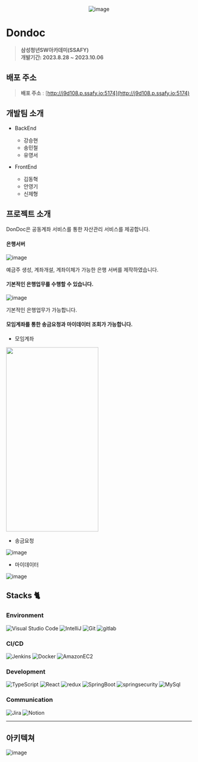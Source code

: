 <center>

![image](https://github.com/mincheolsong/mincheolsong/assets/80660585/db082ba7-b2db-46a8-864f-5b2053ff80af)

</center>


# Dondoc

> **삼성청년SW아카데미(SSAFY)** <br/> **개발기간: 2023.8.28 ~ 2023.10.06**

## 배포 주소

> **배포 주소** : [http://j9d108.p.ssafy.io:5174](http://j9d108.p.ssafy.io:5174)

## 개발팀 소개

- BackEnd

  - 강승현
  - 송민철
  - 유영서

- FrontEnd
  - 김동혁
  - 안영기
  - 신제형

## 프로젝트 소개

DonDoc은 공동계좌 서비스를 통한 자산관리 서비스를 제공합니다.

#### 은행서버

![image](https://github.com/mincheolsong/mincheolsong/assets/80660585/c46a355e-3d8e-4fa6-8933-2f714573655e)

예금주 생성, 계좌개설, 계좌이체가 가능한 은행 서버를 제작하였습니다.

#### 기본적인 은행업무를 수행할 수 있습니다.

![image](https://github.com/mincheolsong/mincheolsong/assets/80660585/849447f1-c4b0-4359-90a9-ddfc48b22a99)

기본적인 은행업무가 가능합니다.

#### 모임계좌를 통한 송금요청과 마이데이터 조회가 가능합니다.

- 모임계좌

<img src="https://github.com/mincheolsong/mincheolsong/assets/80660585/a634628e-8535-4db9-87ea-766fe7d6d01e" width="250" height="500">

- 송금요청

![image](https://github.com/mincheolsong/mincheolsong/assets/80660585/6239c157-6b88-4792-a30c-bb73cfe6e1db)

- 마이데이터

![image](https://github.com/mincheolsong/mincheolsong/assets/80660585/524d805f-1657-430b-9ec1-97f31dafba0f)

## Stacks 🐈

### Environment

![Visual Studio Code](https://img.shields.io/badge/Visual%20Studio%20Code-007ACC?style=for-the-badge&logo=Visual%20Studio%20Code&logoColor=white)
![IntelliJ](https://img.shields.io/badge/IntelliJ-181717?style=for-the-badge&logo=intellijidea&logoColor=#000000)
![Git](https://img.shields.io/badge/Git-F05032?style=for-the-badge&logo=Git&logoColor=white)
![gitlab](https://img.shields.io/badge/gitlab-FC6D26?style=for-the-badge&logo=gitlab&logoColor=BLACK)

### CI/CD

![Jenkins](https://img.shields.io/badge/Jenkins-D24939?style=for-the-badge&logo=jenkins&logoColor=white)
![Docker](https://img.shields.io/badge/Docker-2496ED?style=for-the-badge&logo=docker&logoColor=white)
![AmazonEC2](https://img.shields.io/badge/AmazonEC2-FF9900?style=for-the-badge&logo=amazonec2&logoColor=white)

### Development

![TypeScript](https://img.shields.io/badge/TypeScript-F7DF1E?style=for-the-badge&logo=typescript&logoColor=white)
![React](https://img.shields.io/badge/React-20232A?style=for-the-badge&logo=react&logoColor=61DAFB)
![redux](https://img.shields.io/badge/redux-764ABC?style=for-the-badge&logo=redux&logoColor=61DAFB)
![SpringBoot](https://img.shields.io/badge/SpringBoot-6DB33F?style=for-the-badge&logo=SpringBoot&logoColor=black)
![springsecurity](https://img.shields.io/badge/springsecurity-6DB33F?style=for-the-badge&logo=springsecurity&logoColor=white)
![MySql](https://img.shields.io/badge/MySql-4479A1?style=for-the-badge&logo=MySql&logoColor=black)

### Communication

![Jira](https://img.shields.io/badge/jira-4A154B?style=for-the-badge&logo=jirasoftware&logoColor=blue)
![Notion](https://img.shields.io/badge/Notion-000000?style=for-the-badge&logo=Notion&logoColor=white)

---

## 아키텍쳐

![image](https://github.com/mincheolsong/mincheolsong/assets/80660585/d6d968b7-937d-4661-8586-53de2bbc1000)

